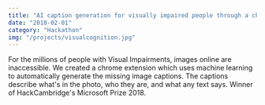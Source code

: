 ```yaml
---
title: "AI caption generation for visually impaired people through a chrome extension"
date: "2018-02-01"
category: "Hackathon"
img: "/projects/visualcognition.jpg"
---
```


For the millions of people with Visual Impairments, images online are inaccessible. We created a chrome extension which uses machine learning to automatically generate the missing image captions. The captions describe what's in the photo, who they are, and what any text says. Winner of HackCambridge's Microsoft Prize 2018.
